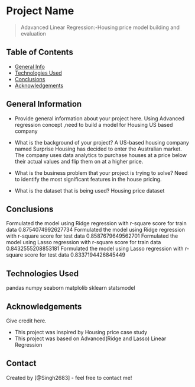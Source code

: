 # Project Name
> Adavanced Linear Regression:-Housing price model building and evaluation


## Table of Contents
* [General Info](#general-information)
* [Technologies Used](#technologies-used)
* [Conclusions](#conclusions)
* [Acknowledgements](#acknowledgements)

<!-- You can include any other section that is pertinent to your problem -->

## General Information
- Provide general information about your project here.
  Using Advanced regression concept ,need to build a model for Housing US based company

- What is the background of your project?
  A US-based housing company named Surprise Housing has decided to enter the Australian market. 
  The company uses data analytics to purchase houses at a price below their actual values and flip them on at a higher price.

- What is the business problem that your project is trying to solve?
  Need to identify the most significant features in the house pricing.

- What is the dataset that is being used?
  Housing price dataset
<!-- You don't have to answer all the questions - just the ones relevant to your project. -->

## Conclusions
Formulated the model using Ridge regression with r-square score for train data 0.8754074992627734
Formulated the model using Ridge regression with r-square score for test data 0.8587679649562701
Formulated the model using Lasso regression with r-square score for train data 0.8432555208853181
Formulated the model using Lasso regression with r-square score for test data 0.8337194426845449

<!-- You don't have to answer all the questions - just the ones relevant to your project. -->


## Technologies Used
pandas
numpy
seaborn
matplolib
sklearn
statsmodel


<!-- As the libraries versions keep on changing, it is recommended to mention the version of library used in this project -->

## Acknowledgements
Give credit here.
- This project was inspired by Housing price case study
- This project was based on Advanced(Ridge and Lasso) Linear Regression


## Contact
Created by [@Singh2683] - feel free to contact me!


<!-- Optional -->
<!-- ## License -->
<!-- This project is open source and available under the [... License](). -->

<!-- You don't have to include all sections - just the one's relevant to your project -->